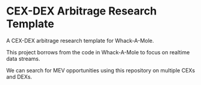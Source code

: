 # CEX-DEX Arbitrage Research Template

A CEX-DEX arbitrage research template for Whack-A-Mole.

This project borrows from the code in Whack-A-Mole to focus on realtime data streams.

We can search for MEV opportunities using this repository on multiple CEXs and DEXs.